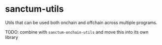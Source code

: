 # sanctum-utils

Utils that can be used both onchain and offchain across multiple programs.

TODO: combine with `sanctum-onchain-utils` and move this into its own library

